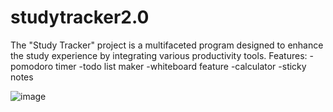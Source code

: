 # studytracker2.0
The "Study Tracker" project is a multifaceted program designed to enhance the study experience by integrating various productivity tools. 
Features:
-pomodoro timer
-todo list maker
-whiteboard feature
-calculator
-sticky notes

![image](https://github.com/yogita005/studytracker2.0/assets/62391859/00a725e4-b80b-48a7-806a-333e03b1603a)




